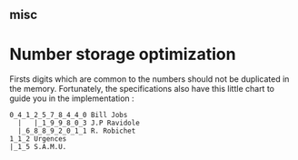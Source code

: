 ## misc

# Number storage optimization
Firsts digits which are common to the numbers should not be duplicated in the memory. Fortunately, the specifications also have this little chart to guide you in the implementation :
```
0_4_1_2_5_7_8_4_4_0 Bill Jobs
  |   |_1_9_9_8_0_3 J.P Ravidole
  |_6_8_8_9_2_0_1_1 R. Robichet
1_1_2 Urgences
|_1_5 S.A.M.U.
```

